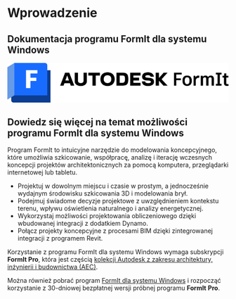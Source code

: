 # Wprowadzenie

## Dokumentacja programu FormIt dla systemu Windows

![](<.gitbook/assets/formit intro hero image.png>)

## Dowiedz się więcej na temat możliwości programu FormIt dla systemu Windows

Program FormIt to intuicyjne narzędzie do modelowania koncepcyjnego, które umożliwia szkicowanie, współpracę, analizę i iterację wczesnych koncepcji projektów architektonicznych za pomocą komputera, przeglądarki internetowej lub tabletu.

* Projektuj w dowolnym miejscu i czasie w prostym, a jednocześnie wydajnym środowisku szkicowania 3D i modelowania brył.
* Podejmuj świadome decyzje projektowe z uwzględnieniem kontekstu terenu, wpływu oświetlenia naturalnego i analizy energetycznej.
* Wykorzystaj możliwości projektowania obliczeniowego dzięki wbudowanej integracji z dodatkiem Dynamo.
* Połącz projekty koncepcyjne z procesami BIM dzięki zintegrowanej integracji z programem Revit.

Korzystanie z programu FormIt dla systemu Windows wymaga subskrypcji **FormIt Pro**, która jest częścią [kolekcji Autodesk z zakresu architektury, inżynierii i budownictwa (AEC)](https://www.autodesk.pl/collections/architecture-engineering-construction/overview).

Można również pobrać program [FormIt dla systemu Windows](https://formit.autodesk.com/page/download) i rozpocząć korzystanie z 30-dniowej bezpłatnej wersji próbnej programu **FormIt** **Pro**.
